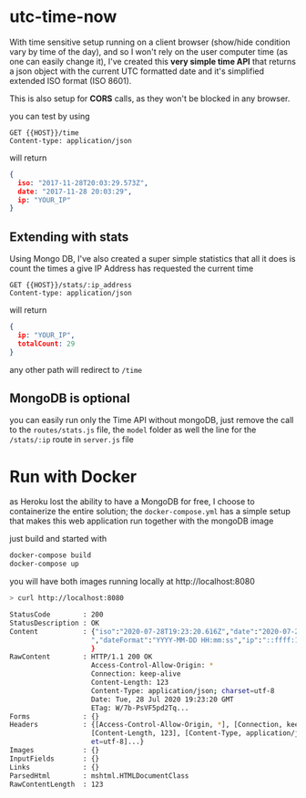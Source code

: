 # utc-time-now

With time sensitive setup running on a client browser (show/hide condition vary by time of the day), and so I won't rely on the user computer time (as one can easily change it), I've created this **very simple time API** that returns a json object with the current UTC formatted date and it's simplified extended ISO format (ISO 8601).

This is also setup for **CORS** calls, as they won't be blocked in any browser.

you can test by using

```text
GET {{HOST}}/time
Content-type: application/json
```

will return

```json
{
  iso: "2017-11-28T20:03:29.573Z",
  date: "2017-11-28 20:03:29",
  ip: "YOUR_IP"
}
```

## Extending with stats

Using Mongo DB, I've also created a super simple statistics that all it does is count the times a give IP Address has requested the current time

```text
GET {{HOST}}/stats/:ip_address
Content-type: application/json
```

will return

```json
{
  ip: "YOUR_IP",
  totalCount: 29
}
```

any other path will redirect to `/time`

## MongoDB is optional

you can easily run only the Time API without mongoDB, just remove the call to the `routes/stats.js` file, the `model` folder as well the line for the `/stats/:ip` route in `server.js` file

# Run with Docker

as Heroku lost the ability to have a MongoDB for free, I choose to containerize the entire solution; the `docker-compose.yml` has a simple setup that makes this web application run together with the mongoDB image

just build and started with

```bash
docker-compose build
docker-compose up
```

you will have both images running locally at http://localhost:8080

```bash
> curl http://localhost:8080

StatusCode        : 200
StatusDescription : OK
Content           : {"iso":"2020-07-28T19:23:20.616Z","date":"2020-07-28 19:23:20 
                    ","dateFormat":"YYYY-MM-DD HH:mm:ss","ip":"::ffff:172.19.0.1" 
                    }
RawContent        : HTTP/1.1 200 OK
                    Access-Control-Allow-Origin: *
                    Connection: keep-alive
                    Content-Length: 123
                    Content-Type: application/json; charset=utf-8
                    Date: Tue, 28 Jul 2020 19:23:20 GMT
                    ETag: W/7b-PsVF5pd2Tq...
Forms             : {}
Headers           : {[Access-Control-Allow-Origin, *], [Connection, keep-alive], 
                    [Content-Length, 123], [Content-Type, application/json; chars 
                    et=utf-8]...}
Images            : {}
InputFields       : {}
Links             : {}
ParsedHtml        : mshtml.HTMLDocumentClass
RawContentLength  : 123
```
